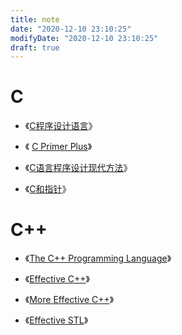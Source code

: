 ```yaml
---
title: note
date: "2020-12-10 23:10:25"
modifyDate: "2020-12-10 23:10:25"
draft: true
---
```

# C

- 《[C程序设计语言](https://book.douban.com/subject/1139336/)》
- 《 [C Primer Plus](https://book.douban.com/subject/1240002/)》

- 《[C语言程序设计现代方法]( https://book.douban.com/subject/2280547/ )》
- 《[C和指针](https://book.douban.com/subject/3012360/)》

# C++

- 《[The C++ Programming Language](https://book.douban.com/subject/26857943/)》

- 《[Effective C++](https://book.douban.com/subject/5387403/)》

- 《[More Effective C++](https://book.douban.com/subject/5908727/)》
- 《[Effective STL](https://book.douban.com/subject/1792179/)》

